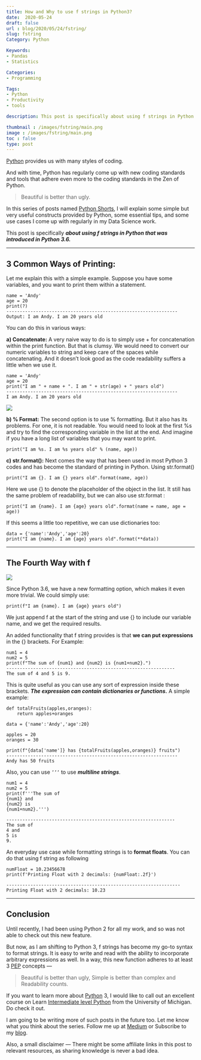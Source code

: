 ```yaml
---
title: How and Why to use f strings in Python3?
date:  2020-05-24
draft: false
url : blog/2020/05/24/fstring/
slug: fstring
Category: Python

Keywords:
- Pandas
- Statistics

Categories:
- Programming

Tags:
- Python
- Productivity
- tools

description: This post is specifically about using f strings in Python that was introduced in Python 3.6

thumbnail : /images/fstring/main.png
image : /images/fstring/main.png
toc : false
type: post
---
```


[Python](https://amzn.to/2XPSiiG) provides us with many styles of coding.

And with time, Python has regularly come up with new coding standards and tools that adhere even more to the coding standards in the Zen of Python.

> Beautiful is better than ugly.

In this series of posts named [Python Shorts](https://towardsdatascience.com/tagged/python-shorts), I will explain some simple but very useful constructs provided by Python, some essential tips, and some use cases I come up with regularly in my Data Science work.

This post is specifically ***about using f strings in Python that was introduced in Python 3.6.***

---

## 3 Common Ways of Printing:

Let me explain this with a simple example. Suppose you have some variables, and you want to print them within a statement.

    name = 'Andy'
    age = 20
    print(?)
    ----------------------------------------------------------------
    Output: I am Andy. I am 20 years old

You can do this in various ways:

**a) Concatenate:** A very naive way to do is to simply use + for concatenation within the print function. But that is clumsy. We would need to convert our numeric variables to string and keep care of the spaces while concatenating. And it doesn’t look good as the code readability suffers a little when we use it.

    name = 'Andy'
    age = 20
    print("I am " + name + ". I am " + str(age) + " years old")
    ----------------------------------------------------------------
    I am Andy. I am 20 years old

![](/images/fstring/0.png)

**b) % Format:** The second option is to use % formatting. But it also has its problems. For one, it is not readable. You would need to look at the first %s and try to find the corresponding variable in the list at the end. And imagine if you have a long list of variables that you may want to print.

    print("I am %s. I am %s years old" % (name, age))

**c) str.format():** Next comes the way that has been used in most Python 3 codes and has become the standard of printing in Python. Using str.format()

    print("I am {}. I am {} years old".format(name, age))

Here we use {} to denote the placeholder of the object in the list. It still has the same problem of readability, but we can also use str.format :

    print("I am {name}. I am {age} years old".format(name = name, age = age))

If this seems a little too repetitive, we can use dictionaries too:

    data = {'name':'Andy','age':20}
    print("I am {name}. I am {age} years old".format(**data))

---

## The Fourth Way with f

![](/images/fstring/1.png)

Since Python 3.6, we have a new formatting option, which makes it even more trivial. We could simply use:

    print(f"I am {name}. I am {age} years old")

We just append f at the start of the string and use {} to include our variable name, and we get the required results.

An added functionality that f string provides is that **we can put expressions** in the {} brackets. For Example:

    num1 = 4
    num2 = 5
    print(f"The sum of {num1} and {num2} is {num1+num2}.")
    ---------------------------------------------------------------
    The sum of 4 and 5 is 9.

This is quite useful as you can use any sort of expression inside these brackets. ***The expression can contain dictionaries or functions.*** A simple example:

    def totalFruits(apples,oranges):
        return apples+oranges

    data = {'name':'Andy','age':20}

    apples = 20
    oranges = 30

    print(f"{data['name']} has {totalFruits(apples,oranges)} fruits")
    ----------------------------------------------------------------
    Andy has 50 fruits

Also, you can use `’’’` to use ***multiline strings***.

    num1 = 4
    num2 = 5
    print(f'''The sum of
    {num1} and
    {num2} is
    {num1+num2}.''')

    ---------------------------------------------------------------
    The sum of
    4 and
    5 is
    9.

An everyday use case while formatting strings is to **format floats**. You can do that using f string as following

    numFloat = 10.23456678
    print(f'Printing Float with 2 decimals: {numFloat:.2f}')

    -----------------------------------------------------------------
    Printing Float with 2 decimals: 10.23

---

## Conclusion

Until recently, I had been using Python 2 for all my work, and so was not able to check out this new feature.

But now, as I am shifting to Python 3, f strings has become my go-to syntax to format strings. It is easy to write and read with the ability to incorporate arbitrary expressions as well. In a way, this new function adheres to at least 3 [PEP](https://www.python.org/dev/peps/pep-0020/) concepts —

> Beautiful is better than ugly, Simple is better than complex and Readability counts.

If you want to learn more about [Python](https://amzn.to/2XPSiiG) 3, I would like to call out an excellent course on Learn [Intermediate level Python](https://imp.i384100.net/6yyWGV) from the University of Michigan. Do check it out.

I am going to be writing more of such posts in the future too. Let me know what you think about the series. Follow me up at [Medium](https://mlwhiz.medium.com/) or Subscribe to my [blog](mlwhiz.com).

Also, a small disclaimer — There might be some affiliate links in this post to relevant resources, as sharing knowledge is never a bad idea.
